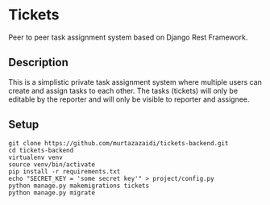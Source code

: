 # Tickets
Peer to peer task assignment system based on Django Rest Framework.

## Description
This is a simplistic private task assignment system where multiple users can create and assign tasks to each other. The tasks (tickets) will only be editable by the reporter and will only be visible to reporter and assignee.

## Setup
```
git clone https://github.com/murtazazaidi/tickets-backend.git
cd tickets-backend
virtualenv venv
source venv/bin/activate
pip install -r requirements.txt
echo "SECRET_KEY = 'some secret key'" > project/config.py
python manage.py makemigrations tickets
python manage.py migrate
```
